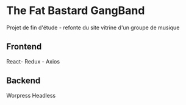 # The Fat Bastard GangBand

Projet de fin d'étude - refonte du site vitrine d'un groupe de musique

## Frontend

React- Redux - Axios

## Backend

Worpress Headless
